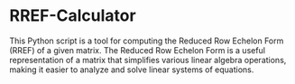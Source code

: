 # RREF-Calculator
This Python script is a tool for computing the Reduced Row Echelon Form (RREF) of a given matrix. The Reduced Row Echelon Form is a useful representation of a matrix that simplifies various linear algebra operations, making it easier to analyze and solve linear systems of equations.

